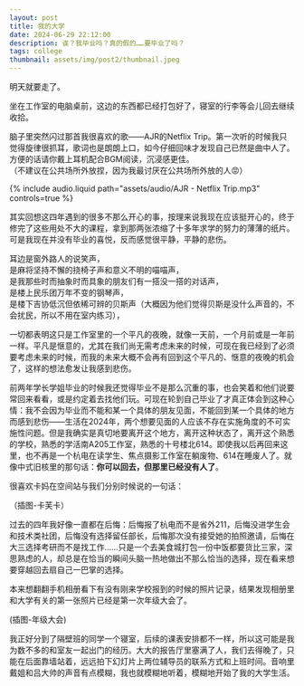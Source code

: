 ```yaml
---
layout: post
title: 我的大学
date: 2024-06-29 22:12:00
description: 诶？我毕业吗？真的假的……要毕业了吗？
tags: college
thumbnail: assets/img/post2/thumbnail.jpeg
---
```


明天就要走了。

坐在工作室的电脑桌前，这边的东西都已经打包好了，寝室的行李等会儿回去继续收拾。

脑子里突然闪过那首我很喜欢的歌——AJR的Netflix Trip。第一次听的时候我只觉得旋律很抓耳，歌词也是朗朗上口，如今仔细回味才发现自己已然是曲中人了。方便的话请你戴上耳机配合BGM阅读，沉浸感更佳。<br>
（不建议在公共场所外放捏，因为我最讨厌在公共场所外放的人😡️）

<div class="row mt-3">
    <div class="col-sm mt-3 mt-md-0">
        {% include audio.liquid path="assets/audio/AJR - Netflix Trip.mp3" controls=true %}
    </div>
</div>

其实回想这四年遇到的很多不那么开心的事，按理来说我现在应该挺开心的，终于修完了这些用处不大的课程，拿到那两张浓缩了十多年求学的努力的薄薄的纸片。可是我现在并没有毕业的喜悦，反而感觉很平静，平静的悲伤。

耳边是窗外路人的说笑声，<br>
是麻将坚持不懈的挠椅子声和意义不明的喵喵声，<br>
是我那些时而抽象时而具象的朋友们有一搭没一搭的对话声，<br>
是楼上民乐团万年不变的钢琴声，<br>
是楼下吉协低沉但依稀可辨的贝斯声（大概因为他们觉得贝斯是没什么声音的，不会扰民，所以不用在室内练习），

一切都表明这只是工作室里的一个平凡的夜晚，就像一天前，一个月前或是一年前一样。平凡是惬意的，尤其在我们尚无需考虑未来的时候，可现在我已经到了必须要考虑未来的时候，而我的未来大概不会再有回到这个平凡的、惬意的夜晚的机会了，这样的想法愈发让我感到悲伤。

前两年学长学姐毕业的时候我还觉得毕业不是那么沉重的事，也会笑着和他们说要常回来看看，或是约定着去找他们玩。可现在轮到自己毕业了才真正体会到这种心情：我不会因为毕业而不能和某一个具体的朋友见面，不能回到某一个具体的地方而感到悲伤——生活在2024年，两个想要见面的人应该不存在实施角度的不可实施性问题。但是我确实是真切地要离开这个地方，离开这种状态了，离开这个熟悉的学校，熟悉的学活南A205工作室，熟悉的十号楼北614。即使我以后再回来这里，也不再是一个杭电在读学生、焦点摄影工作室在躺废物、614在睡废人了。就像中式旧核里的那句话：**你可以回去，但那里已经没有人了**。

很喜欢卡妈在空间站与我们分别时候说的一句话：

（插图-卡芙卡）

过去的四年我好像一直都在后悔：后悔报了杭电而不是省外211，后悔没进学生会和技术类社团，后悔没有选择留任部长，后悔那次没有接受她的拍照邀请，后悔在大三选择考研而不是找工作……只是一个去美食城打包一份中饭都要货比三家，深思熟虑的人，却总是在恰当的瞬间头脑一热地做出不那么恰当的选择，现在看来想要穿越回去扇自己一巴掌的选择。

本来想翻翻手机相册看下有没有刚来学校报到的时候的照片记录，结果发现相册里和大学有关的第一张照片已经是第一次年级大会了。

(插图-年级大会)

我正好分到了隔壁班的同学一个寝室，后续的课表安排都不一样，所以这可能是我为数不多的和室友一起出门的经历。大大的报告厅里塞满了人，我们去得晚了，只能在后面靠墙站着，远远拍下幻灯片上两位辅导员的联系方式和上班时间。音响里戴姐和吕大帅的声音有点模糊，我也就模糊地听着，模糊地开始了我的大学生活。
